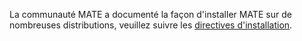 <!--
.. link:
.. description:
.. tags: 
.. date: 2012-04-17 06:32:31
.. title: Installation
.. slug: install
-->

La communauté MATE a documenté la façon d'installer MATE sur de nombreuses 
distributions, veuillez suivre les [directives d'installation](https://wiki.mate-desktop.org/download).
